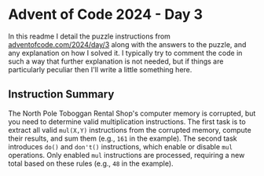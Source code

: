 # Advent of Code 2024 - Day 3

In this readme I detail the puzzle instructions from [adventofcode.com/2024/day/3](https://adventofcode.com/2024/day/3) along with the answers to the puzzle, and any explanation on how I solved it. I typically try to comment the code in such a way that further explanation is not needed, but if things are particularly peculiar then I'll write a little something here.

## Instruction Summary

The North Pole Toboggan Rental Shop's computer memory is corrupted, but you need to determine valid multiplication instructions. The first task is to extract all valid `mul(X,Y)` instructions from the corrupted memory, compute their results, and sum them (e.g., `161` in the example). The second task introduces `do()` and `don't()` instructions, which enable or disable `mul` operations. Only enabled `mul` instructions are processed, requiring a new total based on these rules (e.g., `48` in the example).
